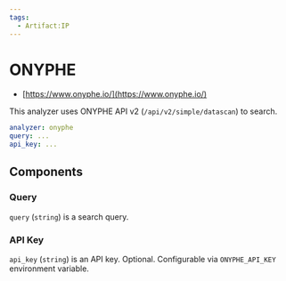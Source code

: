 ```yaml
---
tags:
  - Artifact:IP
---
```


# ONYPHE

- [https://www.onyphe.io/](https://www.onyphe.io/)

This analyzer uses ONYPHE API v2 (`/api/v2/simple/datascan`) to search.

```yaml
analyzer: onyphe
query: ...
api_key: ...
```

## Components

### Query

`query` (`string`) is a search query.

### API Key

`api_key` (`string`) is an API key. Optional. Configurable via `ONYPHE_API_KEY` environment variable.

